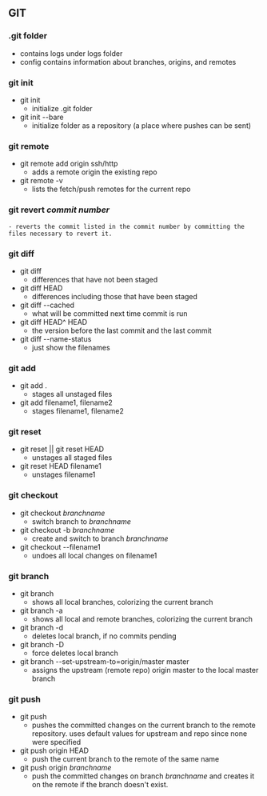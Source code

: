 ## GIT

### .git folder
* contains logs under logs folder
* config contains information about branches, origins, and remotes


### git init
* git init
	- initialize .git folder
* git init --bare
	- initialize folder as a repository (a place where pushes can be sent)

### git remote
* git remote add origin ssh/http
	- adds a remote origin the existing repo
* git remote -v
	- lists the fetch/push remotes for the current repo

### git revert <i>commit number</i>
	- reverts the commit listed in the commit number by committing the files necessary to revert it. 

### git diff
* git diff
	- differences that have not been staged
* git diff HEAD
	- differences including those that have been staged
* git diff --cached
	- what will be committed next time commit is run
* git diff HEAD^ HEAD
	- the version before the last commit and the last commit
* git diff --name-status
	- just show the filenames


### git add
* git add .
	- stages all unstaged files
* git add filename1, filename2
	- stages filename1, filename2

### git reset
* git reset || git reset HEAD
	- unstages all staged files
* git reset HEAD filename1
	- unstages filename1

### git checkout
* git checkout <i>branchname</i>
	- switch branch to <i>branchname</i>
* git checkout -b <i>branchname</i>
	- create and switch to branch <i>branchname</i>
* git checkout --filename1
	- undoes all local changes on filename1

### git branch
* git branch
	- shows all local branches, colorizing the current branch
* git branch -a
	- shows all local and remote branches, colorizing the current branch
* git branch -d 
	- deletes local branch, if no commits pending
* git branch -D
	- force deletes local branch
* git branch --set-upstream-to=origin/master master
	- assigns the upstream (remote repo) origin master to the local master branch 
 

### git push
* git push
	- pushes the committed changes on the current branch to the remote repository. uses default values for upstream and repo since none were specified
* git push origin HEAD
	- push the current branch to the remote of the same name
* git push origin <i>branchname</i>
	- push the committed changes on branch <i>branchname</i> and creates it on the remote if the branch doesn't exist.